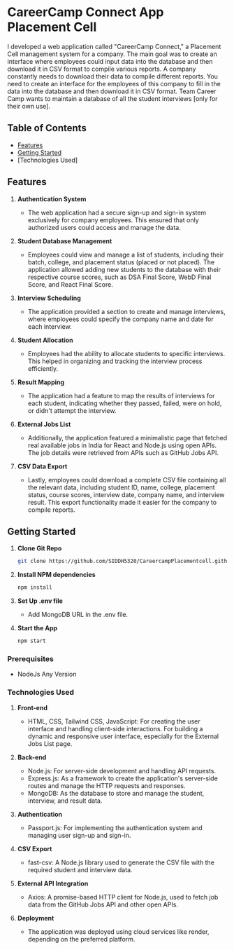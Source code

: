 

# CareerCamp Connect App Placement Cell

I developed a web application called "CareerCamp Connect," a Placement Cell management system for a company. The main goal was to create an interface where employees could input data into the database and then download it in CSV format to compile various reports. A company constantly needs to download their data to compile different reports. You need to create an interface for the employees of this company to fill in the data into the database and then download it in CSV format. Team Career Camp wants to maintain a database of all the student interviews [only for their own use].

## Table of Contents
- [Features](#features)
- [Getting Started](#getting-started)
- [Technologies Used]


## Features
1. **Authentication System**
    - The web application had a secure sign-up and sign-in system exclusively for company employees. This ensured that only authorized users could access and manage the data.

2. **Student Database Management**
    - Employees could view and manage a list of students, including their batch, college, and placement status (placed or not placed). The application allowed adding new students to the database with their respective course scores, such as DSA Final Score, WebD Final Score, and React Final Score.

3. **Interview Scheduling**
    - The application provided a section to create and manage interviews, where employees could specify the company name and date for each interview.

4. **Student Allocation**
    - Employees had the ability to allocate students to specific interviews. This helped in organizing and tracking the interview process efficiently.

5. **Result Mapping**
    - The application had a feature to map the results of interviews for each student, indicating whether they passed, failed, were on hold, or didn't attempt the interview.

6. **External Jobs List**
    - Additionally, the application featured a minimalistic page that fetched real available jobs in India for React and Node.js using open APIs. The job details were retrieved from APIs such as GitHub Jobs API.

7. **CSV Data Export**
    - Lastly, employees could download a complete CSV file containing all the relevant data, including student ID, name, college, placement status, course scores, interview date, company name, and interview result. This export functionality made it easier for the company to compile reports.

## Getting Started
1. **Clone Git Repo**
    ```bash
    git clone https://github.com/SIDDH5320/CareercampPlacementcell.github.io.git
    ```

2. **Install NPM dependencies**
    ```bash
    npm install
    ```

3. **Set Up .env file**
    - Add MongoDB URL in the .env file.

4. **Start the App**
    ```bash
    npm start
    ```

### Prerequisites
- NodeJs Any Version

### Technologies Used
1. **Front-end**
    - HTML, CSS, Tailwind CSS, JavaScript: For creating the user interface and handling client-side interactions. For building a dynamic and responsive user interface, especially for the External Jobs List page.

2. **Back-end**
    - Node.js: For server-side development and handling API requests.
    - Express.js: As a framework to create the application's server-side routes and manage the HTTP requests and responses.
    - MongoDB: As the database to store and manage the student, interview, and result data.

3. **Authentication**
    - Passport.js: For implementing the authentication system and managing user sign-up and sign-in.

4. **CSV Export**
    - fast-csv: A Node.js library used to generate the CSV file with the required student and interview data.

5. **External API Integration**
    - Axios: A promise-based HTTP client for Node.js, used to fetch job data from the GitHub Jobs API and other open APIs.

6. **Deployment**
    - The application was deployed using cloud services like render, depending on the preferred platform.
